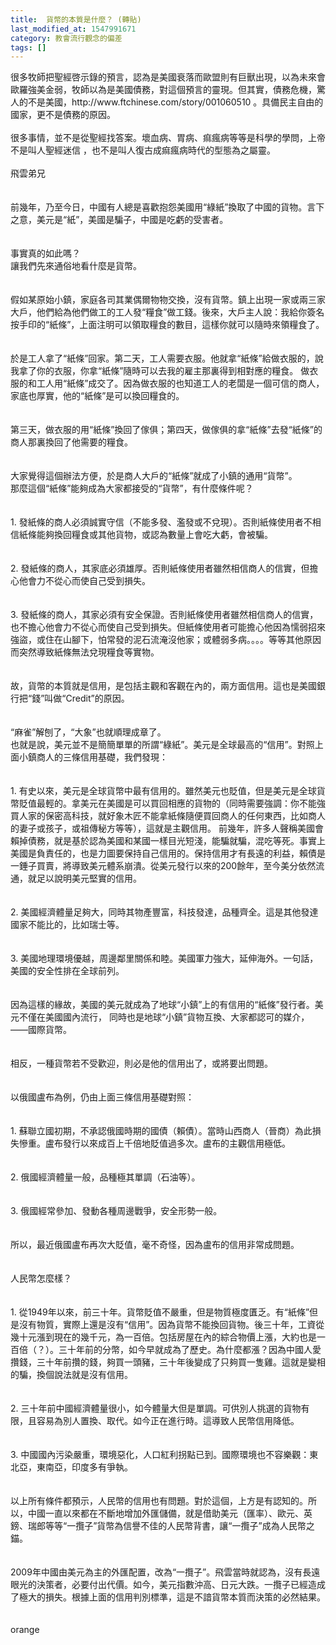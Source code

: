 ```yaml
---
title:  貨幣的本質是什麼？ (轉貼)
last_modified_at: 1547991671
category: 教會流行觀念的偏差
tags: []
---
```


<p>很多牧師把聖經啓示錄的預言，認為是美國衰落而歐盟則有巨獸出現，以為未來會歐羅強美金弱，牧師以為是美國債務，對這個預言的靈現。但其實，債務危機，驚人的不是美國，http://www.ftchinese.com/story/001060510 。具備民主自由的國家，更不是債務的原因。<br/><br/>很多事情，並不是從聖經找答案。壞血病、胃病、痲瘋病等等是科學的學問，上帝不是叫人聖經迷信 ，也不是叫人復古成痲瘋病時代的型態為之屬靈。<br/><!--more--><br/>飛雲弟兄<br/><br/><br/>前幾年，乃至今日，中國有人總是喜歡抱怨美國用“綠紙”換取了中國的貨物。言下之意，美元是“紙”，美國是騙子，中國是吃虧的受害者。<br/><br/><br/>事實真的如此嗎？<br/>讓我們先來通俗地看什麼是貨幣。<br/><br/><br/>假如某原始小鎮，家庭各司其業偶爾物物交換，沒有貨幣。鎮上出現一家或兩三家大戶，他們給為他們做工的工人發“糧食”做工錢。後來，大戶主人說：我給你簽名按手印的“紙條”，上面注明可以領取糧食的數目，這樣你就可以隨時來領糧食了。<br/><br/><br/>於是工人拿了“紙條”回家。第二天，工人需要衣服。他就拿“紙條”給做衣服的，說我拿了你的衣服，你拿“紙條”隨時可以去我的雇主那裏得到相對應的糧食。 做衣服的和工人用“紙條”成交了。因為做衣服的也知道工人的老闆是一個可信的商人，家底也厚實，他的“紙條”是可以換回糧食的。<br/><br/><br/>第三天，做衣服的用“紙條”換回了傢俱；第四天，做傢俱的拿“紙條”去發“紙條”的商人那裏換回了他需要的糧食。<br/><br/><br/>大家覺得這個辦法方便，於是商人大戶的“紙條”就成了小鎮的通用“貨幣”。<br/>那麼這個“紙條”能夠成為大家都接受的“貨幣”，有什麼條件呢？<br/><br/><br/>1.	發紙條的商人必須誠實守信（不能多發、濫發或不兌現）。否則紙條使用者不相信紙條能夠換回糧食或其他貨物，或認為數量上會吃大虧，會被騙。<br/><br/><br/>2.	發紙條的商人，其家底必須雄厚。否則紙條使用者雖然相信商人的信實，但擔心他會力不從心而使自己受到損失。<br/><br/><br/>3.	發紙條的商人，其家必須有安全保證。否則紙條使用者雖然相信商人的信實，也不擔心他會力不從心而使自己受到損失。但紙條使用者可能擔心他因為懦弱招來強盜，或住在山腳下，怕常發的泥石流淹沒他家；或體弱多病。。。。等等其他原因而突然導致紙條無法兌現糧食等實物。<br/><br/><br/>故，貨幣的本質就是信用，是包括主觀和客觀在內的，兩方面信用。這也是美國銀行把“錢”叫做“Credit”的原因。<br/><br/><br/>“麻雀”解刨了，“大象”也就順理成章了。<br/>也就是說，美元並不是簡簡單單的所謂“綠紙”。美元是全球最高的“信用”。對照上面小鎮商人的三條信用基礎，我們發現：<br/><br/><br/>1.	有史以來，美元是全球貨幣中最有信用的。雖然美元也貶值，但是美元是全球貨幣貶值最輕的。拿美元在美國是可以買回相應的貨物的（同時需要強調：你不能強買人家的保密高科技，就好象木匠不能拿紙條隨便買回商人的任何東西，比如商人的妻子或孩子，或祖傳秘方等等），這就是主觀信用。 前幾年，許多人聲稱美國會賴掉債務，就是基於認為美國和某國一樣目光短淺，能騙就騙，混吃等死。事實上美國是負責任的，也是力圖要保持自己信用的。保持信用才有長遠的利益，賴債是一錘子買賣，將導致美元體系崩潰。從美元發行以來的200餘年，至今美分依然流通，就足以說明美元堅實的信用。<br/><br/><br/>2.	美國經濟體量足夠大，同時其物產豐富，科技發達，品種齊全。這是其他發達國家不能比的，比如瑞士等。<br/><br/><br/>3.	美國地理環境優越，周邊鄰里關係和睦。美國軍力強大，延伸海外。一句話，美國的安全性排在全球前列。<br/><br/><br/>因為這樣的緣故，美國的美元就成為了地球“小鎮”上的有信用的“紙條”發行者。美元不僅在美國國內流行， 同時也是地球“小鎮”貨物互換、大家都認可的媒介，——國際貨幣。<br/><br/><br/>相反，一種貨幣若不受歡迎，則必是他的信用出了，或將要出問題。<br/><br/><br/>以俄國盧布為例，仍由上面三條信用基礎對照：<br/><br/><br/>1.	蘇聯立國初期，不承認俄國時期的國債（賴債）。當時山西商人（晉商）為此損失慘重。盧布發行以來成百上千倍地貶值過多次。盧布的主觀信用極低。<br/><br/><br/>2.	俄國經濟體量一般，品種極其單調（石油等）。<br/><br/><br/>3.	俄國經常參加、發動各種周邊戰爭，安全形勢一般。<br/><br/><br/>所以，最近俄國盧布再次大貶值，毫不奇怪，因為盧布的信用非常成問題。<br/><br/><br/>人民幣怎麼樣？<br/><br/><br/>1.	從1949年以來，前三十年。貨幣貶值不嚴重，但是物質極度匱乏。有“紙條”但是沒有物質，實際上還是沒有“信用”。因為貨幣不能換回貨物。後三十年，工資從幾十元漲到現在的幾千元，為一百倍。包括房屋在內的綜合物價上漲，大約也是一百倍（？）。三十年前的分幣，如今早就成為了歷史。為什麼都漲？因為中國人愛攢錢，三十年前攢的錢，夠買一頭豬，三十年後變成了只夠買一隻雞。這就是變相的騙，換個說法就是沒有信用。<br/><br/><br/>2.	三十年前中國經濟體量很小，如今體量大但是單調。可供別人挑選的貨物有限，且容易為別人置換、取代。如今正在進行時。這導致人民幣信用降低。<br/><br/><br/>3.	中國國內污染嚴重，環境惡化，人口紅利拐點已到。國際環境也不容樂觀：東北亞，東南亞，印度多有爭執。<br/><br/><br/>以上所有條件都預示，人民幣的信用也有問題。對於這個，上方是有認知的。所以，中國一直以來都在不斷地增加外匯儲備，就是借助美元（匯率）、歐元、英鎊、瑞郎等等“一攬子”貨幣為信譽不佳的人民幣背書，讓“一攬子”成為人民幣之錨。<br/><br/><br/>2009年中國由美元為主的外匯配置，改為“一攬子”。飛雲當時就認為，沒有長遠眼光的決策者，必要付出代價。如今，美元指數沖高、日元大跌。一攬子已經造成了極大的損失。根據上面的信用判別標準，這是不諳貨幣本質而決策的必然結果。<br/><br/><br/>orange
</p>
